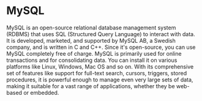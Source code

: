 # MySQL

MySQL is an open-source relational database management system (RDBMS) that uses SQL (Structured Query Language) to interact with data. It is developed, marketed, and supported by MySQL AB, a Swedish company, and is written in C and C++. Since it's open-source, you can use MySQL completely free of charge. MySQL is primarily used for online transactions and for consolidating data. You can install it on various platforms like Linux, Windows, Mac OS and so on. With its comprehensive set of features like support for full-text search, cursors, triggers, stored procedures, it is powerful enough to manage even very large sets of data, making it suitable for a vast range of applications, whether they be web-based or embedded.